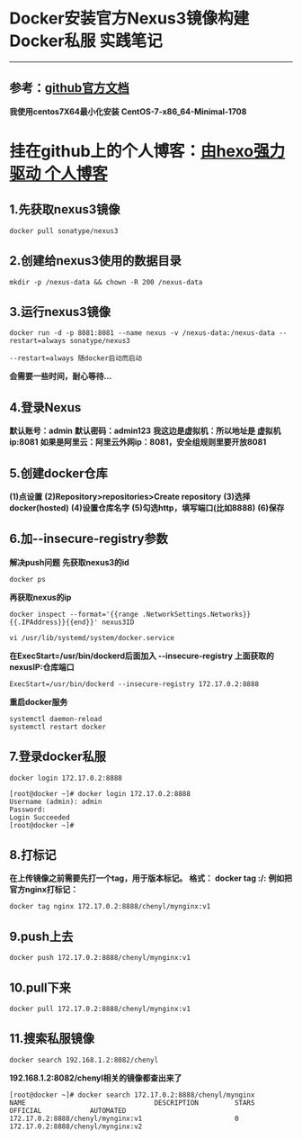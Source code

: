 # Docker安装官方Nexus3镜像构建Docker私服 实践笔记
---


**参考：[github官方文档](https://github.com/sonatype/docker-nexus3)**
-------

**我使用centos7X64最小化安装**
**CentOS-7-x86_64-Minimal-1708**

# 挂在github上的个人博客：[由hexo强力驱动 个人博客](http://code.cookily.cn/2018/06/14/Centos7%E4%B8%8B%E4%BD%BF%E7%94%A8Nexu%E6%9E%84%E5%BB%BADocker%E7%A7%81%E6%9C%8D/)

## 1.先获取nexus3镜像
```
docker pull sonatype/nexus3
```

## 2.创建给nexus3使用的数据目录
```
mkdir -p /nexus-data && chown -R 200 /nexus-data
```
## 3.运行nexus3镜像
```
docker run -d -p 8081:8081 --name nexus -v /nexus-data:/nexus-data --restart=always sonatype/nexus3
```
```
--restart=always 随docker启动而启动
```
**会需要一些时间，耐心等待...**

## 4.登录Nexus
**默认账号：admin**
**默认密码：admin123**
**我这边是虚拟机：所以地址是 虚拟机ip:8081**
**如果是阿里云：阿里云外网ip：8081，安全组规则里要开放8081**

## 5.创建docker仓库
**(1)点设置**
**(2)Repository>repositories>Create repository**
**(3)选择docker(hosted)**
**(4)设置仓库名字**
**(5)勾选http，填写端口(比如8888)**
**(6)保存**

## 6.加--insecure-registry参数
**解决push问题**
**先获取nexus3的id**
```
docker ps
```
**再获取nexus的ip**
```
docker inspect --format='{{range .NetworkSettings.Networks}}{{.IPAddress}}{{end}}' nexus3ID
```
```
vi /usr/lib/systemd/system/docker.service
```
**在ExecStart=/usr/bin/dockerd后面加入 --insecure-registry 上面获取的nexusIP:仓库端口**
```
ExecStart=/usr/bin/dockerd --insecure-registry 172.17.0.2:8888
```
**重启docker服务**
```
systemctl daemon-reload
systemctl restart docker
```

## 7.登录docker私服
```
docker login 172.17.0.2:8888
```
```
[root@docker ~]# docker login 172.17.0.2:8888
Username (admin): admin
Password: 
Login Succeeded
[root@docker ~]# 

```

## 8.打标记
**在上传镜像之前需要先打一个tag，用于版本标记。** 
**格式：**
**docker tag <imageId or imageName> <nexus-hostname>:<repository-port>/<image>:<tag>** 
**例如把官方nginx打标记：**
```
docker tag nginx 172.17.0.2:8888/chenyl/mynginx:v1
```
## 9.push上去
```
docker push 172.17.0.2:8888/chenyl/mynginx:v1
```
## 10.pull下来
```
docker pull 172.17.0.2:8888/chenyl/mynginx:v1
```

## 11.搜索私服镜像 
```
docker search 192.168.1.2:8082/chenyl
```
**192.168.1.2:8082/chenyl相关的镜像都查出来了**
```
[root@docker ~]# docker search 172.17.0.2:8888/chenyl/mynginx
NAME                                DESCRIPTION         STARS               OFFICIAL            AUTOMATED
172.17.0.2:8888/chenyl/mynginx:v1                       0                                       
172.17.0.2:8888/chenyl/mynginx:v2  
```